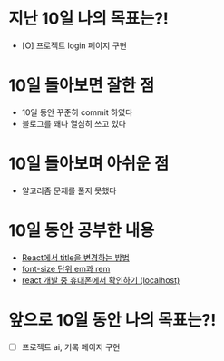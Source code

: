 # 지난 10일 나의 목표는?!

- [O] 프로젝트 login 페이지 구현

# 10일 돌아보면 잘한 점

- 10일 동안 꾸준히 commit 하였다
- 블로그를 꽤나 열심히 쓰고 있다

# 10일 돌아보며 아쉬운 점

- 알고리즘 문제를 풀지 못했다

# 10일 동안 공부한 내용

- [React에서 title을 변경하는 방법](https://velog.io/@yp071704/React에서-title을-변경하는-방법)
- [font-size 단위 em과 rem](https://velog.io/@yp071704/font-size-단위-em과-rem)
- [react 개발 중 휴대폰에서 확인하기 (localhost)](https://velog.io/@yp071704/react-개발-중-휴대폰에서-확인하기-localhost)

# 앞으로 10일 동안 나의 목표는?!

- [ ] 프로젝트 ai, 기록 페이지 구현
